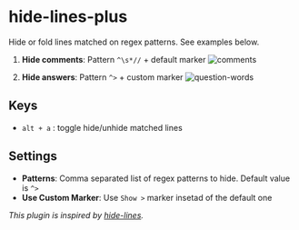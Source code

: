 # hide-lines-plus

Hide or fold lines matched on regex patterns. See examples below.

1) **Hide comments**: Pattern `^\s*//` + default marker
![comments](https://user-images.githubusercontent.com/4193335/46317472-6058be00-c5d3-11e8-869f-e7ec584fc16a.gif)

2) **Hide answers**: Pattern `^>` + custom marker
![question-words](https://user-images.githubusercontent.com/4193335/46316917-c7757300-c5d1-11e8-8214-0d9ba139d520.gif)

## Keys

* `alt + a` : toggle hide/unhide matched lines

## Settings

* **Patterns**: Comma separated list of regex patterns to hide. Default value is `^>`
* **Use Custom Marker**: Use `Show >` marker insetad of the default one

_This plugin is inspired by [hide-lines](https://atom.io/packages/hide-lines)._
